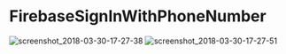 # FirebaseSignInWithPhoneNumber

![screenshot_2018-03-30-17-27-38](https://user-images.githubusercontent.com/37304526/38137148-a4314b08-3440-11e8-817f-a5e770b83426.png) ![screenshot_2018-03-30-17-27-51](https://user-images.githubusercontent.com/37304526/38137161-b2fb7082-3440-11e8-9855-dc39d813459f.png)
